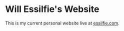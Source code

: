 # Will Essilfie's Website
This is my current personal website live at [essilfie.com](https://www.essilfie.com/).


